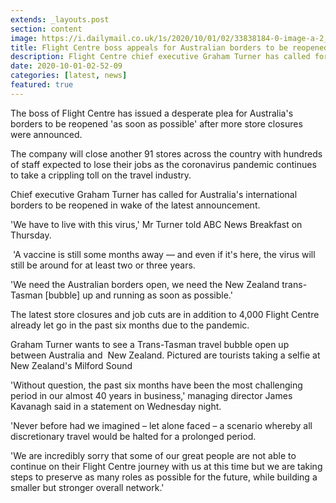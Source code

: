```yaml
---
extends: _layouts.post
section: content
image: https://i.dailymail.co.uk/1s/2020/10/01/02/33838184-0-image-a-2_1601515266307.jpg 
title: Flight Centre boss appeals for Australian borders to be reopened after announcing 91 store closures 
description: Flight Centre chief executive Graham Turner has called for Australias international borders to be reopened after announcing another 91 store closures. 
date: 2020-10-01-02-52-09 
categories: [latest, news] 
featured: true 
--- 
```

The boss of Flight Centre has issued a desperate plea for Australia's borders to be reopened 'as soon as possible' after more store closures were announced.

The company will close another 91 stores across the country with hundreds of staff expected to lose their jobs as the coronavirus pandemic continues to take a crippling toll on the travel industry.

Chief executive Graham Turner has called for Australia's international borders to be reopened in wake of the latest announcement.



'We have to live with this virus,' Mr Turner told ABC News Breakfast on Thursday.

 'A vaccine is still some months away — and even if it's here, the virus will still be around for at least two or three years.

'We need the Australian borders open, we need the New Zealand trans-Tasman [bubble] up and running as soon as possible.'

The latest store closures and job cuts are in addition to 4,000 Flight Centre already let go in the past six months due to the pandemic.

Graham Turner wants to see a Trans-Tasman travel bubble open up between Australia and  New Zealand. Pictured are tourists taking a selfie at New Zealand's Milford Sound

'Without question, the past six months have been the most challenging period in our almost 40 years in business,' managing director James Kavanagh said in a statement on Wednesday night.

'Never before had we imagined – let alone faced – a scenario whereby all discretionary travel would be halted for a prolonged period. 

'We are incredibly sorry that some of our great people are not able to continue on their Flight Centre journey with us at this time but we are taking steps to preserve as many roles as possible for the future, while building a smaller but stronger overall network.' 

